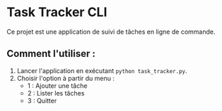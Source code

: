 # Task Tracker CLI
Ce projet est une application de suivi de tâches en ligne de commande.

## Comment l'utiliser :
1. Lancer l'application en exécutant `python task_tracker.py`.
2. Choisir l'option à partir du menu :
   - 1 : Ajouter une tâche
   - 2 : Lister les tâches
   - 3 : Quitter
